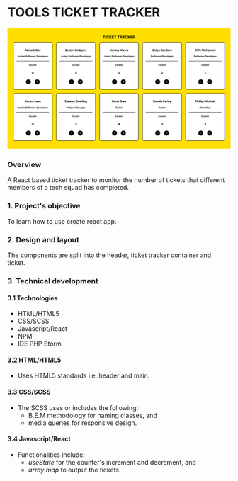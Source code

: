 # TOOLS TICKET TRACKER

![tools ticket tracker](./src/assets/images/tools-ticket-tracker.png)

### Overview
A React based ticket tracker to monitor the number of tickets that different members of a tech squad has completed.

### 1. Project's objective
To learn how to use create react app.

### 2. Design and layout
The components are split into the header, ticket tracker container and ticket.

### 3. Technical development

#### 3.1 Technologies
- HTML/HTML5
- CSS/SCSS
- Javascript/React
- NPM
- IDE PHP Storm

#### 3.2 HTML/HTML5
- Uses HTML5 standards i.e. header and main.

#### 3.3 CSS/SCSS
- The SCSS uses or includes the following:
    - B.E.M methodology for naming classes, and
    - media queries for responsive design.

#### 3.4 Javascript/React
- Functionalities include:
  - _useState_ for the counter's increment and decrement, and
  - _array map_ to output the tickets.
  